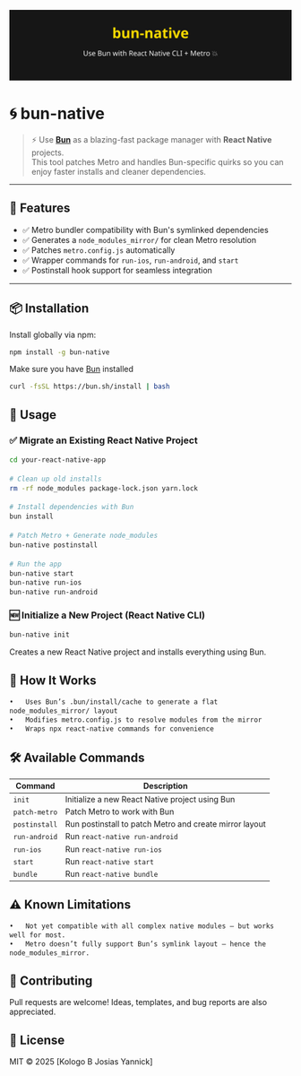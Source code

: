 <p align="center">
  <img src="/assets/banner.svg" width="600" alt="bun-native">
</p>

# 🌀 bun-native

> ⚡ Use **[Bun](https://bun.sh)** as a blazing-fast package manager with **React Native** projects.  
> This tool patches Metro and handles Bun-specific quirks so you can enjoy faster installs and cleaner dependencies.

---

## 🚀 Features

- ✅ Metro bundler compatibility with Bun's symlinked dependencies
- ✅ Generates a `node_modules_mirror/` for clean Metro resolution
- ✅ Patches `metro.config.js` automatically
- ✅ Wrapper commands for `run-ios`, `run-android`, and `start`
- ✅ Postinstall hook support for seamless integration

---

## 📦 Installation

Install globally via npm:

```bash
npm install -g bun-native
```

Make sure you have [Bun](https://bun.sh) installed

```bash
curl -fsSL https://bun.sh/install | bash
```

## 🧪 Usage

### ✅ Migrate an Existing React Native Project

```bash
cd your-react-native-app

# Clean up old installs
rm -rf node_modules package-lock.json yarn.lock

# Install dependencies with Bun
bun install

# Patch Metro + Generate node_modules
bun-native postinstall

# Run the app
bun-native start
bun-native run-ios
bun-native run-android
```

### 🆕 Initialize a New Project (React Native CLI)

```bash
bun-native init
```

Creates a new React Native project and installs everything using Bun.

## 🧠 How It Works

    •	Uses Bun’s .bun/install/cache to generate a flat node_modules_mirror/ layout
    •	Modifies metro.config.js to resolve modules from the mirror
    •	Wraps npx react-native commands for convenience

## 🛠 Available Commands

| Command       | Description                                             |
| ------------- | ------------------------------------------------------- |
| `init`        | Initialize a new React Native project using Bun         |
| `patch-metro` | Patch Metro to work with Bun                            |
| `postinstall` | Run postinstall to patch Metro and create mirror layout |
| `run-android` | Run `react-native run-android`                          |
| `run-ios`     | Run `react-native run-ios`                              |
| `start`       | Run `react-native start`                                |
| `bundle`      | Run `react-native bundle`                               |

## ⚠️ Known Limitations

    •	Not yet compatible with all complex native modules — but works well for most.
    •	Metro doesn’t fully support Bun’s symlink layout — hence the node_modules_mirror.

## 🤝 Contributing

Pull requests are welcome!
Ideas, templates, and bug reports are also appreciated.

## 📜 License

MIT © 2025 [Kologo B Josias Yannick]
